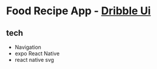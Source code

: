 # Food Recipe App - [Dribble Ui](https://dribbble.com/shots/15295362-Food-Recipe-App)  


## tech
 - Navigation 
 - expo React Native
 - react native svg